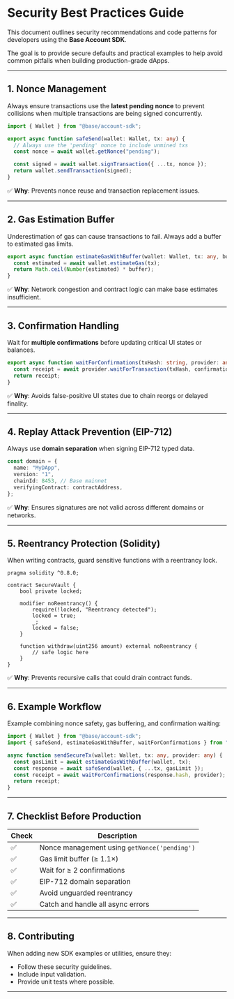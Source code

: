 # Security Best Practices Guide

This document outlines security recommendations and code patterns for developers using the **Base Account SDK**.

The goal is to provide secure defaults and practical examples to help avoid common pitfalls when building production-grade dApps.

---

## 1. Nonce Management

Always ensure transactions use the **latest pending nonce** to prevent collisions when multiple transactions are being signed concurrently.

```ts
import { Wallet } from "@base/account-sdk";

export async function safeSend(wallet: Wallet, tx: any) {
  // Always use the 'pending' nonce to include unmined txs
  const nonce = await wallet.getNonce("pending");

  const signed = await wallet.signTransaction({ ...tx, nonce });
  return wallet.sendTransaction(signed);
}
```

✅ **Why**: Prevents nonce reuse and transaction replacement issues.

---

## 2. Gas Estimation Buffer

Underestimation of gas can cause transactions to fail. Always add a buffer to estimated gas limits.

```ts
export async function estimateGasWithBuffer(wallet: Wallet, tx: any, buffer = 1.2) {
  const estimated = await wallet.estimateGas(tx);
  return Math.ceil(Number(estimated) * buffer);
}
```

✅ **Why**: Network congestion and contract logic can make base estimates insufficient.

---

## 3. Confirmation Handling

Wait for **multiple confirmations** before updating critical UI states or balances.

```ts
export async function waitForConfirmations(txHash: string, provider: any, confirmations = 2) {
  const receipt = await provider.waitForTransaction(txHash, confirmations);
  return receipt;
}
```

✅ **Why**: Avoids false-positive UI states due to chain reorgs or delayed finality.

---

## 4. Replay Attack Prevention (EIP-712)

Always use **domain separation** when signing EIP-712 typed data.

```ts
const domain = {
  name: "MyDApp",
  version: "1",
  chainId: 8453, // Base mainnet
  verifyingContract: contractAddress,
};
```

✅ **Why**: Ensures signatures are not valid across different domains or networks.

---

## 5. Reentrancy Protection (Solidity)

When writing contracts, guard sensitive functions with a reentrancy lock.

```solidity
pragma solidity ^0.8.0;

contract SecureVault {
    bool private locked;

    modifier noReentrancy() {
        require(!locked, "Reentrancy detected");
        locked = true;
        _;
        locked = false;
    }

    function withdraw(uint256 amount) external noReentrancy {
        // safe logic here
    }
}
```

✅ **Why**: Prevents recursive calls that could drain contract funds.

---

## 6. Example Workflow

Example combining nonce safety, gas buffering, and confirmation waiting:

```ts
import { Wallet } from "@base/account-sdk";
import { safeSend, estimateGasWithBuffer, waitForConfirmations } from "./utils";

async function sendSecureTx(wallet: Wallet, tx: any, provider: any) {
  const gasLimit = await estimateGasWithBuffer(wallet, tx);
  const response = await safeSend(wallet, { ...tx, gasLimit });
  const receipt = await waitForConfirmations(response.hash, provider);
  return receipt;
}
```

---

## 7. Checklist Before Production

| Check | Description |
|-------|-------------|
| ✅ | Nonce management using `getNonce('pending')` |
| ✅ | Gas limit buffer (≥ 1.1×) |
| ✅ | Wait for ≥ 2 confirmations |
| ✅ | EIP-712 domain separation |
| ✅ | Avoid unguarded reentrancy |
| ✅ | Catch and handle all async errors |

---

## 8. Contributing

When adding new SDK examples or utilities, ensure they:
- Follow these security guidelines.
- Include input validation.
- Provide unit tests where possible.

---

